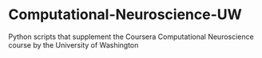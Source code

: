 # Computational-Neuroscience-UW
Python scripts that supplement the Coursera Computational Neuroscience course by the University of Washington
